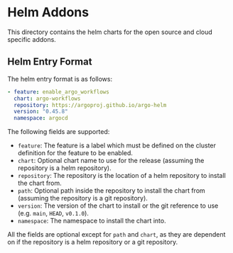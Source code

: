 # Helm Addons

This directory contains the helm charts for the open source and cloud specific addons.

## Helm Entry Format

The helm entry format is as follows:

```yaml
- feature: enable_argo_workflows
  chart: argo-workflows
  repository: https://argoproj.github.io/argo-helm
  version: "0.45.8"
  namespace: argocd
```

The following fields are supported:

- `feature`: The feature is a label which must be defined on the cluster definition for the feature to be enabled.
- `chart`: Optional chart name to use for the release (assuming the repository is a helm repository).
- `repository`: The repository is the location of a helm repository to install the chart from.
- `path`: Optional path inside the repository to install the chart from (assuming the repository is a git repository).
- `version`: The version of the chart to install or the git reference to use (e.g. `main`, `HEAD`, `v0.1.0`).
- `namespace`: The namespace to install the chart into.

All the fields are optional except for `path` and `chart`, as they are dependent on if the repository is a helm repository or a git repository.
